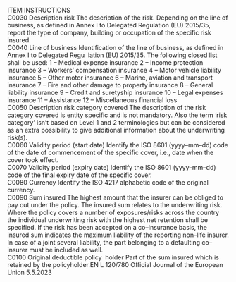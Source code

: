  
ITEM  INSTRUCTIONS  
C0030  Description risk  The description of the risk. Depending on the line of business, as defined in 
Annex I to Delegated Regulation (EU) 2015/35, report the type of company, 
building or occupation of the specific risk insured.  
C0040  Line of business  Identification of the line of business, as defined in Annex I to Delegated Regu ­
lation (EU) 2015/35. The following closed list shall be used: 
1 – Medical expense insurance 
2 – Income protection insurance 
3 – Workers’ compensation insurance 
4 – Motor vehicle liability insurance 
5 – Other motor insurance 
6 – Marine, aviation and transport insurance 
7 – Fire and other damage to property insurance 
8 – General liability insurance 
9 – Credit and suretyship insurance 
10 – Legal expenses insurance 
11 – Assistance 
12 – Miscellaneous financial loss  
C0050  Description risk category 
covered  The description of the risk category covered is entity specific and is not 
mandatory. Also the term ‘risk category’ isn’t based on Level 1 and 2 
terminologies but can be considered as an extra possibility to give additional 
information about the underwriting risk(s).  
C0060  Validity period (start date)  Identify the ISO 8601 (yyyy–mm–dd) code of the date of commencement of the 
specific cover, i.e., date when the cover took effect.  
C0070  Validity period (expiry date)  Identify the ISO 8601 (yyyy–mm–dd) code of the final expiry date of the specific 
cover.  
C0080  Currency  Identify the ISO 4217 alphabetic code of the original currency.  
C0090  Sum insured  The highest amount that the insurer can be obliged to pay out under the policy. 
The insured sum relates to the underwriting risk. 
Where the policy covers a number of exposures/risks across the country the 
individual underwriting risk with the highest net retention shall be specified. If 
the risk has been accepted on a co–insurance basis, the insured sum indicates the 
maximum liability of the reporting non–life insurer. In case of a joint several 
liability, the part belonging to a defaulting co–insurer must be included as well.  
C0100  Original deductible policy ­
holder  Part of the sum insured which is retained by the policyholder.EN  L 120/780 Official Journal of the European Union 5.5.2023